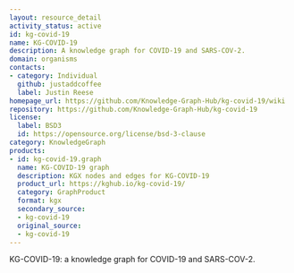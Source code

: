 ```yaml
---
layout: resource_detail
activity_status: active
id: kg-covid-19
name: KG-COVID-19
description: A knowledge graph for COVID-19 and SARS-COV-2.
domain: organisms
contacts:
- category: Individual
  github: justaddcoffee
  label: Justin Reese
homepage_url: https://github.com/Knowledge-Graph-Hub/kg-covid-19/wiki
repository: https://github.com/Knowledge-Graph-Hub/kg-covid-19
license:
  label: BSD3
  id: https://opensource.org/license/bsd-3-clause
category: KnowledgeGraph
products:
- id: kg-covid-19.graph
  name: KG-COVID-19 graph
  description: KGX nodes and edges for KG-COVID-19
  product_url: https://kghub.io/kg-covid-19/
  category: GraphProduct
  format: kgx
  secondary_source:
  - kg-covid-19
  original_source:
  - kg-covid-19
---
```


KG-COVID-19: a knowledge graph for COVID-19 and SARS-COV-2.
